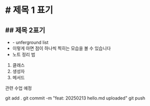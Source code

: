 # \# 제목 1 표기
## \## 제목 2표기

- \- unferground list 
- 이렇게 아면 점이 하나씩 찍히는 모습을 볼 수 있습니다
- 노트 정리 법
1. 클래스
2. 생성자 
3. 메서드


관련 수업 예정

git add .
git commit -m "feat: 20250213 hello.md uploaded"
git push


